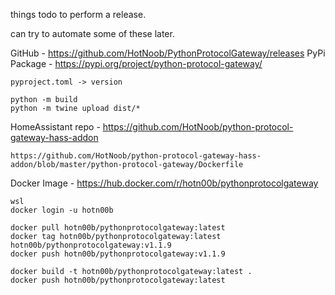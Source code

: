things todo to perform a release.

can try to automate some of these later.

GitHub - https://github.com/HotNoob/PythonProtocolGateway/releases
PyPi Package - https://pypi.org/project/python-protocol-gateway/
```
pyproject.toml -> version
```
```
python -m build
python -m twine upload dist/*
```


HomeAssistant repo - https://github.com/HotNoob/python-protocol-gateway-hass-addon
```
https://github.com/HotNoob/python-protocol-gateway-hass-addon/blob/master/python-protocol-gateway/Dockerfile
```


Docker Image - https://hub.docker.com/r/hotn00b/pythonprotocolgateway
```
wsl
docker login -u hotn00b
```
```
docker pull hotn00b/pythonprotocolgateway:latest
docker tag hotn00b/pythonprotocolgateway:latest hotn00b/pythonprotocolgateway:v1.1.9
docker push hotn00b/pythonprotocolgateway:v1.1.9
```
```
docker build -t hotn00b/pythonprotocolgateway:latest .
docker push hotn00b/pythonprotocolgateway:latest
```
